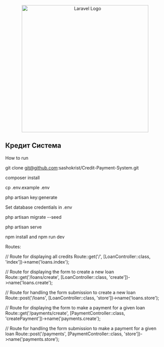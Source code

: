 <p align="center"><a href="https://laravel.com" target="_blank"><img src="https://raw.githubusercontent.com/laravel/art/master/logo-lockup/5%20SVG/2%20CMYK/1%20Full%20Color/laravel-logolockup-cmyk-red.svg" width="400" alt="Laravel Logo"></a></p>



## Кредит Система

How to run

git clone git@github.com:sashokrist/Credit-Payment-System.git

composer install

cp .env.example .env

php artisan key:generate

Set database credentials in .env

php artisan migrate --seed

php artisan serve

npm install and npm  run dev

Routes:

// Route for displaying all credits
Route::get('/', [LoanController::class, 'index'])->name('loans.index');

// Route for displaying the form to create a new loan
Route::get('/loans/create', [LoanController::class, 'create'])->name('loans.create');

// Route for handling the form submission to create a new loan
Route::post('/loans', [LoanController::class, 'store'])->name('loans.store');

// Route for displaying the form to make a payment for a given loan
Route::get('/payments/create', [PaymentController::class, 'createPayment'])->name('payments.create');

// Route for handling the form submission to make a payment for a given loan
Route::post('/payments', [PaymentController::class, 'store'])->name('payments.store');


